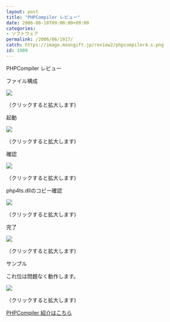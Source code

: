 ```yaml
---
layout: post
title: "PHPCompiler レビュー"
date: 2006-06-18T09:00:00+09:00
categories:
- ソフトウェア
permalink: /2006/06/1917/
catch: https://image.moongift.jp/review2/phpcompiler4.s.png
id: 1909
---
```

PHPCompiler レビュー  
<!--more-->

ファイル構成

  

[![](https://image.moongift.jp/review2/phpcompiler1.s.png)](https://image.moongift.jp/review2/phpcompiler1.png)  
  
（クリックすると拡大します)

  

起動

  

[![](https://image.moongift.jp/review2/phpcompiler2.s.png)](https://image.moongift.jp/review2/phpcompiler2.png)  
  
（クリックすると拡大します)

  

確認

  

[![](https://image.moongift.jp/review2/phpcompiler3.s.png)](https://image.moongift.jp/review2/phpcompiler3.png)  
  
（クリックすると拡大します)

  

php4ts.dllのコピー確認

  

[![](https://image.moongift.jp/review2/phpcompiler4.s.png)](https://image.moongift.jp/review2/phpcompiler4.png)  
  
（クリックすると拡大します)

  

完了

  

[![](https://image.moongift.jp/review2/phpcompiler5.s.png)](https://image.moongift.jp/review2/phpcompiler5.png)  
  
（クリックすると拡大します)

  

サンプル

  

これ位は問題なく動作します。

  

[![](https://image.moongift.jp/review2/phpcompiler6.s.png)](https://image.moongift.jp/review2/phpcompiler6.png)  
  
（クリックすると拡大します)

  

[PHPCompiler 紹介はこちら](http://oss.moongift.jp/intro/i-1913.html)

